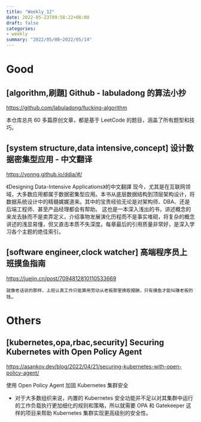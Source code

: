 ```yaml
---
title: "Weekly_12"
date: 2022-05-23T09:58:22+08:00
draft: false
categories:
- weekly
summary: "2022/05/08~2022/05/14"
---
```


# Good
## [algorithm,刷題] Github - labuladong 的算法小抄
https://github.com/labuladong/fucking-algorithm

本仓库总共 60 多篇原创文章，都是基于 LeetCode 的题目，涵盖了所有题型和技巧。

## [system structure,data intensive,concept] 设计数据密集型应用 - 中文翻译


https://vonng.github.io/ddia/#/

《Designing Data-Intensive Applications》的中文翻譯
现今，尤其是在互联网领域，大多数应用都属于数据密集型应用。本书从底层数据结构到顶层架构设计，将数据系统设计中的精髓娓娓道来。其中的宝贵经验无论是对架构师、DBA、还是后端工程师、甚至产品经理都会有帮助。
这也是一本深入浅出的书，讲述概念的来龙去脉而不是卖弄定义，介绍事物发展演化历程而不是事实堆砌，将复杂的概念讲述的浅显易懂，但又直击本质不失深度。每章最后的引用质量非常好，是深入学习各个主题的绝佳索引。


## [software engineer,clock watcher] 高端程序员上班摸鱼指南

https://juejin.cn/post/7094812810110533669

```
就像老话说的那样，上班认真工作只能算用劳动从老板那里换取报酬，只有摸鱼才能叫赚老板的钱…
```


# Others

## [kubernetes,opa,rbac,security] Securing Kubernetes with Open Policy Agent

https://asankov.dev/blog/2022/04/21/securing-kubernetes-with-open-policy-agent/

使用 Open Policy Agent 加固 Kubernetes 集群安全
- 对于大多数组织来说，内置的 Kubernetes 安全功能并不足以对其集群中运行的工作负载执行更加细化的规则和策略，所以就需要 OPA 和 Gatekeeper 这样的项目来帮助 Kubernetes 集群实现更高级别的安全性。
